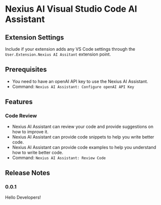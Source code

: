 # Nexius AI Visual Studio Code AI Assistant

## Extension Settings

Include if your extension adds any VS Code settings through the `User.Extension.Nexius AI Assitant` extension point.

## Prerequisites

- You need to have an openAI API key to use the Nexius AI Assistant.
- Command: `Nexius AI Assistant: Configure openAI API Key`

## Features

### Code Review

- Nexius AI Assistant can review your code and provide suggestions on how to improve it.
- Nexius AI Assistant can provide code snippets to help you write better code.
- Nexius AI Assistant can provide code examples to help you understand how to write better code.
- Command: `Nexius AI Assistant: Review Code`

## Release Notes

### 0.0.1

Hello Developers!
